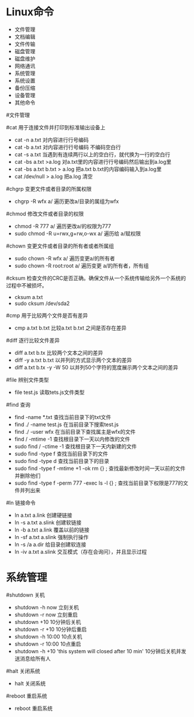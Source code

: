 # Linux命令

* 文件管理
* 文档编辑
* 文件传输
* 磁盘管理
* 磁盘维护
* 网络通讯
* 系统管理
* 系统设置
* 备份压缩
* 设备管理
* 其他命令

#文件管理

#cat      用于连接文件并打印到标准输出设备上

* cat -n a.txt  对内容进行行号编码
* cat -b a.txt  对内容进行行号编码 不编码空白行
* cat -s a.txt  当遇到有连续两行以上的空白行，就代换为一行的空白行
* cat -bs a.txt >a.log  对a.txt里的内容进行行号编码然后输出到a.log里
* cat -bs a.txt  b.txt  > a.log 把a.txt b.txt的内容编码输入到a.log里  
* cat /dev/null > a.log  把a.log 清空


#chgrp  变更文件或者目录的所属权限

* chgrp -R wfx a/  遍历更改a/目录的属组为wfx

#chmod 修改文件或者目录的权限

* chmod -R 777 a/   遍历更改a/的权限为777
* sudo chmod -R u=rwx,g+rw,o-wx a/  遍历给 a/赋权限

#chown 变更文件或者目录的所有者或者所属组

*  sudo chown -R wfx a/ 遍历变更a/的所有者
*  sudo chown -R root:root a/ 遍历变更 a/的所有者，所有组

#cksum 检查文件的CRC是否正确。确保文件从一个系统传输给另外一个系统的过程中不被损坏。

* cksum a.txt
* sudo cksum /dev/sda2

#cmp 用于比较两个文件是否有差异

* cmp a.txt b.txt  比较a.txt b.txt 之间是否存在差异

#diff 逐行比较文件差异

* diff a.txt b.tx  比较两个文本之间的差异
* diff -y  a.txt b.txt  以并列的方式显示两个文本的差异
* diff a.txt b.tx -y -W 50 以并列50个字符的宽度展示两个文本之间的差异

#file 辨别文件类型

* file test.js 读取tets.js文件类型

#find 查询

* find -name *.txt 查找当前目录下的txt文件
* find  ./ -name test.js  在当前目录下搜索test.js
* find  ./ -user wfx   在当前目录下查找属主是wfx的文件
* find / -mtime -1  查找根目录下一天以内修改的文件
* sudo find / -ctime -1 查找根目录下一天内新建的文件
* sudo find -type f  查找当前目录下的文件
* sudo find -type d 查找当前目录下的目录
* sudo find -type f -mtime +1 -ok rm {} \; 查找最新修改时间一天以前的文件并删除他们
* sudo find -type f  -perm 777 -exec ls -l {} \; 查找当前目录下权限是777的文件并列出来

#ln 链接命令

* ln a.txt a.link 创建硬链接
* ln -s a.txt a.slink 创建软链接
* ln -b a.txt a.link 覆盖以前的链接
* ln -sf a.txt a.slink 强制执行操作
* ln -s /a a.dir 给目录创建软连接
* ln -iv a.txt a.slink 交互模式（存在会询问），并且显示过程 


# 系统管理

#shutdown   关机
    
* shutdown -h now  立刻关机
* shutdown -r now 立刻重启
* shutdown +10  10分钟后关机
* shutdown -r +10 10分钟后重启
* shutdown -h 10:00 10点关机
* shutdown -r 10:00 10点重启
* shutdown -h +10 'this system will closed after 10 min' 10分钟后关机并发送消息给所有人

#halt   关闭系统

* halt  关闭系统

#reboot 重启系统

* reboot  重启系统